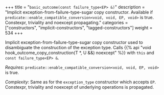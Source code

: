 +++
title = "`basic_outcome(const failure_type<EP> &)`"
description = "Implicit exception-from-failure-type-sugar copy constructor. Available if `predicate::enable_compatible_conversion<void, void, EP, void>` is true. Constexpr, triviality and noexcept propagating."
categories = ["constructors", "implicit-constructors", "tagged-constructors"]
weight = 534
+++

Implicit exception-from-failure-type-sugar copy constructor used to disambiguate the construction of the exception type.
Calls {{% api "void hook_outcome_copy_construction(T *, U &&) noexcept" %}} with `this` and `const failure_type<EP> &`.

*Requires*: `predicate::enable_compatible_conversion<void, void, EP, void>` is true.

*Complexity*: Same as for the `exception_type` constructor which accepts `EP`. Constexpr, triviality and noexcept of underlying operations is propagated.